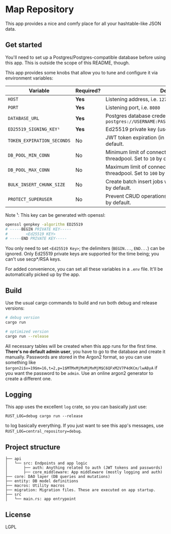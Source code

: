 # Map Repository

This app provides a nice and comfy place for all your hashtable-like JSON data.

## Get started

You'll need to set up a Postgres/Postgres-compatible database before using this app. This is outside the scope of this README, though. 

This app provides some knobs that allow you to tune and configure it via environment variables:

| Variable                       | Required? |  Description                                                                                 |
|--------------------------------|-----------|----------------------------------------------------------------------------------------------|
| `HOST`                         | **Yes**   | Listening address, i.e. `127.0.0.1`                                                          |
| `PORT`                         | **Yes**   | Listening port, i.e. `8080`                                                                  |
| `DATABASE_URL`                 | **Yes**   | Postgres database credentials, i.e. `postgres://USERNAME:PASSWORD@IP_ADDRESS:HOST/DATABASE`  |
| `ED25519_SIGNING_KEY¹`         | **Yes**   | Ed25519 private key (used to sign JWT tokens)                                                |
| `TOKEN_EXPIRATION_SECONDS`     | No        | JWT token expiration (in seconds). Set to `5` minutes by default.                            |
| `DB_POOL_MIN_CONN`             | No        | Minimum limit of connections for the database threadpool. Set to `10` by default.            |
| `DB_POOL_MAX_CONN`             | No        | Maximum limit of connections for the database threadpool. Set to `100` by default.           |
| `BULK_INSERT_CHUNK_SIZE`       | No        | Create batch insert jobs with `N` entries at most. Set to `250` by default.                  |
| `PROTECT_SUPERUSER`            | No        | Prevent CRUD operations against superusers. Set to `true` by default.                        |

Note ¹: This key can be generated with openssl:
```bash
openssl genpkey -algorithm ED25519
# -----BEGIN PRIVATE KEY-----
#        <Ed25519 KEY>
# -----END PRIVATE KEY-----
```

You only need to set  `<Ed25519 Key>`; the delimiters (`BEGIN...`, `END...`) can be ignored. Only Ed25519 private keys are supported for the time being; you can't use secp*/RSA keys.

For added convenience, you can set all these variables in a `.env` file. It'll be automatically picked up by the app.

## Build

Use the usual cargo commands to build and run both debug and release versions:

```bash
# debug version
cargo run

# optimized version
cargo run --release
```

All necessary tables will be created when this app runs for the first time. **There's no default admin user**, you have to go to the database and create it manually. Passwords are stored in the Argon2 format, so you can use something like `$argon2i$v=19$m=16,t=2,p=1$MTMxMjMxMjMxMjM$C6QFxM2V7P4dKCm/lwAByA` if you want
the password to be `admin`. Use an online argon2 generator to create a different one.

## Logging

This app uses the excellent `log` crate, so you can basically just use:

```
RUST_LOG=debug cargo run --release
```

to log basically everything. If you just want to see this app's messages, use `RUST_LOG=central_repository=debug`.

## Project structure

``` 
├── api
│   └── src: Endpoints and app logic
│       ├── auth: Anything related to auth (JWT tokens and passwords)
│       ├── core_middleware: App middleware (mostly logging and auth)
├── core: DAO layer (DB queries and mutations)
├── entity: DB model definitions
├── macros: Utility macros
├── migration: Migration files. These are executed on app startup.
├── src
│   └── main.rs: app entrypoint

```

## License

LGPL